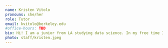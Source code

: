 ```yaml
---
name: Kristen Vitolo
pronouns: she/her
role: Tutor
email: kvitolo@berkeley.edu
#office-hours: TBD
bio: Hi! I am a junior from LA studying data science. In my free time I love to crochet, learn k-pop dances, and drink boba!
photo: staff/kristen.jpeg
---
```

